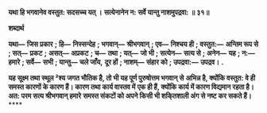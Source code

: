 **यथा हि भगवानेव वस्तुत: सदसच्च यत् ।** **सत्येनानेन न: सर्वे यान्तु नाशमुपद्रवा: ॥ ३१॥** 

**शब्दार्थ** 

**यथा—** **जिस प्रकार** **; हि—** **निस्सन्देह** **; भगवान्—** **श्रीभगवान्** **; एव—** **निश्चय ही** **; वस्तुत:—** **अन्तिम रूप से** **; सत्—** **प्रकट** **;** **असत्—** **अप्रकट** **; च—** **तथा** **; यत्—** **जो भी** **; सत्येन—** **सत्य से** **; अनेन—** **यह** **; न:—** **हमारे** **; सर्वे—** **सभी** **; यान्तु—** **चले जाँय,** **दूर हों** **; नाशम्—** **संहार को** **; उपद्रवा:—** **उपद्रव।** **.** 

**यह सूक्ष्म तथा स्थूल ²श्य जगत भौतिक है, तो भी यह पूर्ण पुरुषोत्तम भगवान् से** **अभिन्न है, क्योंकि वस्तुत: वे ही समस्त कारणों के कारण हैं। कारण तथा कार्य वास्तव में** **एक ही हैं, क्योंकि कार्य में कारण विद्यमान रहता है। अत: परम सत्य श्रीभगवान् हमारे** **समस्त संकटों को अपने किसी भी शकि्तशाली अंग से नष्ट कर सकते हैं।** **** 